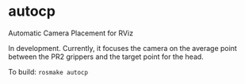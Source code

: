 autocp
======

Automatic Camera Placement for RViz

In development. Currently, it focuses the camera on the average point between the PR2 grippers and the target point for the head.

To build: `rosmake autocp`

